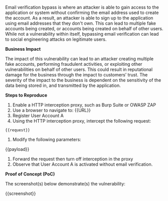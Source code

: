 Email verification bypass is where an attacker is able to gain access to the application or system without confirming the email address used to create the account. As a result,  an attacker is able to sign up to the application using email addresses that they don't own. This can lead to multiple fake accounts being created, or accounts being created on behalf of other users. While not a vulnerability within itself, bypassing email verification can lead to social engineering attacks on legitimate users.

**Business Impact**

The impact of this vulnerability can lead to an attacker creating multiple fake accounts, performing fraudulent activities, or exploiting other vulnerabilities on behalf of other users. This could result in reputational damage for the business through the impact to customers’ trust. The severity of the impact to the business is dependent on the sensitivity of the data being stored in, and transmitted by the application.

**Steps to Reproduce**

1. Enable a HTTP interception proxy, such as Burp Suite or OWASP ZAP
1. Use a browser to navigate to: {{URL}}
1. Register User Account A
1. Using the HTTP interception proxy, intercept the following request:

```http
{{request}}
```

1. Modify the following parameters:

{{payload}}

1. Forward the request then turn off interception in the proxy
1. Observe that User Account A is activated without email verification.

**Proof of Concept (PoC)**

The screenshot(s) below demonstrate(s) the vulnerability:

{{screenshot}}
